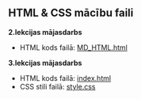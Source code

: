 ## HTML & CSS mācību faili

**2.lekcijas mājasdarbs**
- HTML kods failā: [MD_HTML.html](/MD_HTML.html)


**3.lekcijas mājasdarbs**
- HTML kods failā: [index.html](/index.html)
- CSS stili failā: [style.css](/style.css)
